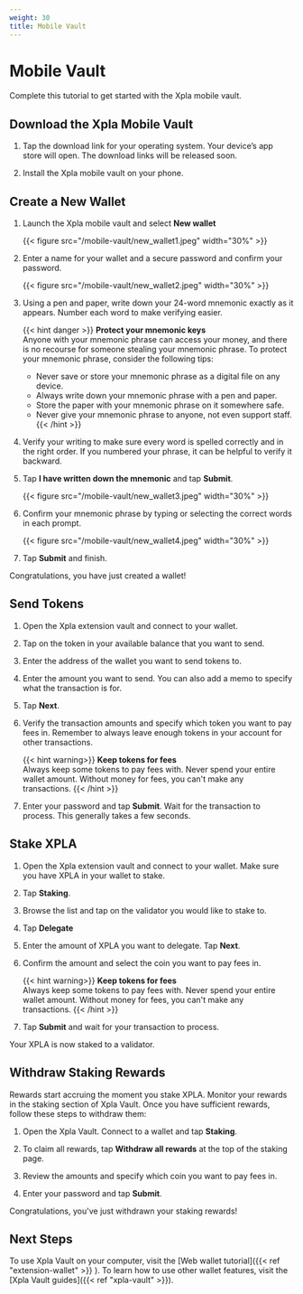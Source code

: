 ```yaml
---
weight: 30
title: Mobile Vault
---
```


# Mobile Vault

Complete this tutorial to get started with the Xpla mobile vault.

## Download the Xpla Mobile Vault

1. Tap the download link for your operating system. Your device’s app store will open. The download links will be released soon.

1. Install the Xpla mobile vault on your phone.

## Create a New Wallet

1. Launch the Xpla mobile vault and select **New wallet**

   {{< figure src="/mobile-vault/new_wallet1.jpeg" width="30%" >}}

1. Enter a name for your wallet and a secure password and confirm your password.

   {{< figure src="/mobile-vault/new_wallet2.jpeg" width="30%" >}}

1. Using a pen and paper, write down your 24-word mnemonic exactly as it appears. Number each word to make verifying easier.

   {{< hint danger >}}
   **Protect your mnemonic keys**  
   Anyone with your mnemonic phrase can access your money, and there is no recourse for someone stealing your mnemonic phrase. To protect your mnemonic phrase, consider the following tips:
   - Never save or store your mnemonic phrase as a digital file on any device.
   - Always write down your mnemonic phrase with a pen and paper.
   - Store the paper with your mnemonic phrase on it somewhere safe.
   - Never give your mnemonic phrase to anyone, not even support staff.
   {{< /hint >}}

1. Verify your writing to make sure every word is spelled correctly and in the right order. If you numbered your phrase, it can be helpful to verify it backward.

1. Tap **I have written down the mnemonic** and tap **Submit**.

   {{< figure src="/mobile-vault/new_wallet3.jpeg" width="30%" >}}

1. Confirm your mnemonic phrase by typing or selecting the correct words in each prompt.

   {{< figure src="/mobile-vault/new_wallet4.jpeg" width="30%" >}}

1. Tap **Submit** and finish.

Congratulations, you have just created a wallet!

## Send Tokens

1. Open the Xpla extension vault and connect to your wallet.

1. Tap on the token in your available balance that you want to send.  

1. Enter the address of the wallet you want to send tokens to.  

1. Enter the amount you want to send. You can also add a memo to specify what the transaction is for.  

1. Tap **Next**.

1. Verify the transaction amounts and specify which token you want to pay fees in. Remember to always leave enough tokens in your account for other transactions.

   {{< hint warning>}}
   **Keep tokens for fees**  
   Always keep some tokens to pay fees with. Never spend your entire wallet amount. Without money for fees, you can't make any transactions.
   {{< /hint >}}

1.  Enter your password and tap **Submit**. Wait for the transaction to process. This generally takes a few seconds.

## Stake XPLA

1. Open the Xpla extension vault and connect to your wallet. Make sure you have XPLA in your wallet to stake.

1. Tap **Staking**.

1. Browse the list and tap on the validator you would like to stake to.

1. Tap **Delegate**

1. Enter the amount of XPLA you want to delegate. Tap **Next**.

1. Confirm the amount and select the coin you want to pay fees in.

   {{< hint warning>}}
   **Keep tokens for fees**  
   Always keep some tokens to pay fees with. Never spend your entire wallet amount. Without money for fees, you can't make any transactions.
   {{< /hint >}}

1. Tap **Submit** and wait for your transaction to process.

Your XPLA is now staked to a validator.

## Withdraw Staking Rewards

Rewards start accruing the moment you stake XPLA. Monitor your rewards in the staking section of Xpla Vault. Once you have sufficient rewards, follow these steps to withdraw them:

1. Open the Xpla Vault. Connect to a wallet and tap **Staking**.

1. To claim all rewards, tap **Withdraw all rewards** at the top of the staking page.

1. Review the amounts and specify which coin you want to pay fees in.

1. Enter your password and tap **Submit**.

Congratulations, you've just withdrawn your staking rewards!

## Next Steps

To use Xpla Vault on your computer, visit the [Web wallet tutorial]({{< ref "extension-wallet" >}} ). To learn how to use other wallet features, visit the [Xpla Vault guides]({{< ref "xpla-vault" >}}).
